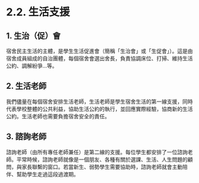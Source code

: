 # 2.2. 生活支援

## 1. 生治（促）會

宿舍民主生活的主體，是學生生活促進會（簡稱「生治會」或「生促會」）。這是由宿舍成員組成的自治團體，每個宿舍會選出舍長，負責協調床位、打掃、維持生活公約、調解紛爭…等。

## 2. 生活老師

我們儘量在每個宿舍安排生活老師，生活老師是學生宿舍生活的第一線支援，同時代表學校整體的公共利益，協助生活公約的執行，並回應實際經驗，協商新的生活公約。生活老師也需要負擔宿舍安全的責任。

## 3. 諮詢老師

諮詢老師（由所有專任老師兼任）是第二線的支援。每位學生都安排了一位諮詢老師。平常時候，諮詢老師就像是一個朋友、各種有關於選課、生活、人生問題的顧問，與家長聯繫的窗口。若當新生、弱勢學生需要協助時，諮詢老師就會主動陪伴、幫助學生走過這段過渡期。

